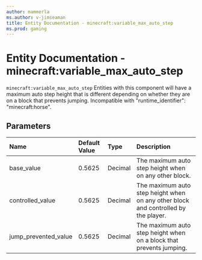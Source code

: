 ```yaml
---
author: mammerla
ms.author: v-jimseaman
title: Entity Documentation - minecraft:variable_max_auto_step
ms.prod: gaming
---
```


# Entity Documentation - minecraft:variable_max_auto_step

`minecraft:variable_max_auto_step` 
Entities with this component will have a maximum auto step height that is different depending on whether they are on a block that prevents jumping. Incompatible with "runtime_identifier": "minecraft:horse".

## Parameters

|Name |Default Value  |Type  |Description  |
|:-----------|:-----------|:-----------|:-----------|
| base_value| 0.5625| Decimal| The maximum auto step height when on any other block. |
| controlled_value| 0.5625| Decimal| The maximum auto step height when on any other block and controlled by the player. |
| jump_prevented_value| 0.5625| Decimal| The maximum auto step height when on a block that prevents jumping.|
